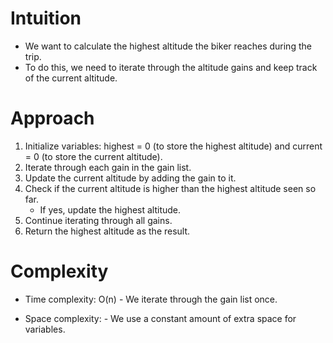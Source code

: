 # Intuition
- We want to calculate the highest altitude the biker reaches during the trip.
- To do this, we need to iterate through the altitude gains and keep track of the current altitude.

# Approach
1. Initialize variables: highest = 0 (to store the highest altitude) and current = 0 (to store the current altitude).
2. Iterate through each gain in the gain list.
3. Update the current altitude by adding the gain to it.
4. Check if the current altitude is higher than the highest altitude seen so far.
   - If yes, update the highest altitude.
5. Continue iterating through all gains.
6. Return the highest altitude as the result.

# Complexity
- Time complexity: O(n) - We iterate through the gain list once.

- Space complexity: - We use a constant amount of extra space for variables.
